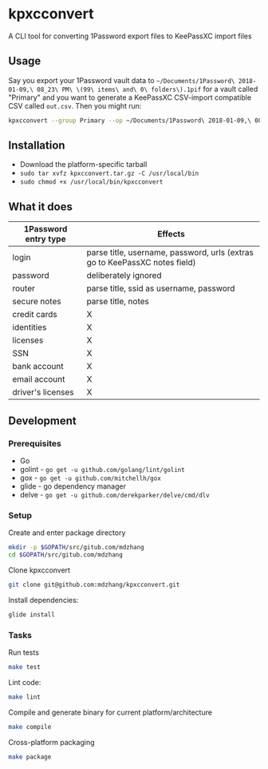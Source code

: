 # kpxcconvert

A CLI tool for converting 1Password export files to KeePassXC import files

## Usage

Say you export your 1Password vault data to `~/Documents/1Password\ 2018-01-09,\ 08_23\ PM\ \(99\ items\ and\ 0\ folders\).1pif` for a vault called "Primary" and you want to generate a KeePassXC CSV-import compatible CSV called `out.csv`. Then you might run:

```sh
kpxcconvert --group Primary --op ~/Documents/1Password\ 2018-01-09,\ 08_23\ PM\ \(99\ items\ and\ 0\ folders\).1pif/data.1pif --kp out.csv
```
## Installation

- Download the platform-specific tarball
- `sudo tar xvfz kpxcconvert.tar.gz -C /usr/local/bin`
- `sudo chmod +x /usr/local/bin/kpxcconvert`

## What it does

| 1Password entry type | Effects |
| -------------------- | ------- |
| login              | parse title, username, password, urls (extras go to KeePassXC notes field) |
| password             | deliberately ignored |
| router               | parse title, ssid as username, password |
| secure notes         | parse title, notes |
| credit cards         | X |
| identities         | X |
| licenses         | X |
| SSN         | X |
| bank account         | X |
| email account         | X |
| driver's licenses         | X |

## Development

### Prerequisites

- Go
- golint - `go get -u github.com/golang/lint/golint`
- gox - `go get -u github.com/mitchellh/gox`
- glide - go dependency manager
- delve - `go get -u github.com/derekparker/delve/cmd/dlv`

### Setup

Create and enter package directory

  ```sh
  mkdir -p $GOPATH/src/gitub.com/mdzhang
  cd $GOPATH/src/gitub.com/mdzhang
  ```

Clone kpxcconvert

  ```sh
  git clone git@github.com:mdzhang/kpxcconvert.git
  ```

Install dependencies:

  ```sh
  glide install
  ```

### Tasks

Run tests

  ```sh
  make test
  ```

Lint code:

  ```sh
  make lint
  ```

Compile and generate binary for current platform/architecture

  ```sh
  make compile
  ```

Cross-platform packaging

  ```sh
  make package
  ```
